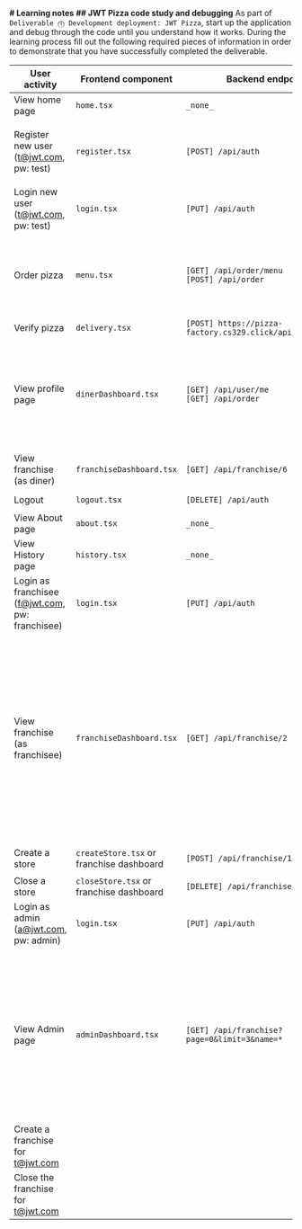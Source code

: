 **# Learning notes**
**## JWT Pizza code study and debugging**
As part of `Deliverable ⓵ Development deployment: JWT Pizza`, start up the application and debug through the code until you understand how it works. During the learning process fill out the following required pieces of information in order to demonstrate that you have successfully completed the deliverable.

| User activity | Frontend component | Backend endpoints | Database SQL |
| --------------------------------------------------- | ------------------ | ----------------- | ------------ |
| View home page | `home.tsx` | `_none_` | `_none_` |
| Register new user<br/>(t@jwt.com, pw: test) | `register.tsx` | `[POST] /api/auth` | `INSERT INTO user (name, email, password) VALUES (?, ?, ?)` <br/>`INSERT INTO userRole (userId, role, objectId) VALUES (?, ?, ?)` |
| Login new user<br/>(t@jwt.com, pw: test) | `login.tsx` | `[PUT] /api/auth` | `SELECT * FROM user WHERE email=?` <br/>`SELECT * FROM userRole WHERE userId=?` |
| Order pizza | `menu.tsx` | `[GET] /api/order/menu` <br/>`[POST] /api/order` | `SELECT * FROM menu` <br/>`INSERT INTO dinerOrder (dinerId, franchiseId, storeId, date) VALUES (?, ?, ?, now())` <br/>`INSERT INTO orderItem (orderId, menuId, description, price) VALUES (?, ?, ?, ?)` |
| Verify pizza | `delivery.tsx` | `[POST] https://pizza-factory.cs329.click/api/order/verify` | `_none_` |
| View profile page | `dinerDashboard.tsx` | `[GET] /api/user/me` <br/>`[GET] /api/order` | `SELECT * FROM user WHERE id=?` <br/>`SELECT * FROM userRole WHERE userId=?` <br/>`SELECT id, franchiseId, storeId, date FROM dinerOrder WHERE dinerId=?` <br/>`SELECT id, menuId, description, price FROM orderItem WHERE orderId=?` |
| View franchise<br/>(as diner) | `franchiseDashboard.tsx` | `[GET] /api/franchise/6` | `SELECT objectId FROM userRole WHERE role='franchisee' AND userId=?` |
| Logout | `logout.tsx` | `[DELETE] /api/auth` | `DELETE FROM auth WHERE token=?` |
| View About page | `about.tsx` | `_none_` | `_none_` |
| View History page | `history.tsx` | `_none_` | `_none_` |
| Login as franchisee<br/>(f@jwt.com, pw: franchisee) | `login.tsx` | `[PUT] /api/auth` | `SELECT * FROM user WHERE email=?` <br/>`SELECT * FROM userRole WHERE userId=?` |
| View franchise<br/>(as franchisee) | `franchiseDashboard.tsx` | `[GET] /api/franchise/2` | `SELECT objectId FROM userRole WHERE role='franchisee' AND userId=?` <br/>`SELECT id, name FROM franchise WHERE id in (?)` <br/>`SELECT u.id, u.name, u.email FROM userRole AS ur JOIN user AS u ON u.id=ur.userId WHERE ur.objectId=? AND ur.role='franchisee'` <br/>`SELECT s.id, s.name, COALESCE(SUM(oi.price), 0) AS totalRevenue FROM dinerOrder AS do JOIN orderItem AS oi ON do.id=oi.orderId RIGHT JOIN store AS s ON s.id=do.storeId WHERE s.franchiseId=? GROUP BY s.id` |
| Create a store | `createStore.tsx` or franchise dashboard | `[POST] /api/franchise/1/store` | `INSERT INTO store (franchiseId, name) VALUES (?, ?)` |
| Close a store | `closeStore.tsx` or franchise dashboard | `[DELETE] /api/franchise/1/store/3` | `DELETE FROM store WHERE franchiseId=? AND id=?` |
| Login as admin<br/>(a@jwt.com, pw: admin) | `login.tsx` | `[PUT] /api/auth` | `SELECT * FROM user WHERE email=?` <br/>`SELECT * FROM userRole WHERE userId=?` |
| View Admin page | `adminDashboard.tsx` | `[GET] /api/franchise?page=0&limit=3&name=*` | `SELECT id, name FROM franchise WHERE name LIKE ? LIMIT ? OFFSET ?` <br/>`SELECT u.id, u.name, u.email FROM userRole AS ur JOIN user AS u ON u.id=ur.userId WHERE ur.objectId=? AND ur.role='franchisee'` <br/>`SELECT s.id, s.name, COALESCE(SUM(oi.price), 0) AS totalRevenue FROM dinerOrder AS do JOIN orderItem AS oi ON do.id=oi.orderId RIGHT JOIN store AS s ON s.id=do.storeId WHERE s.franchiseId=? GROUP BY s.id` |
| Create a franchise for t@jwt.com | | | |
| Close the franchise for t@jwt.com | | | |
